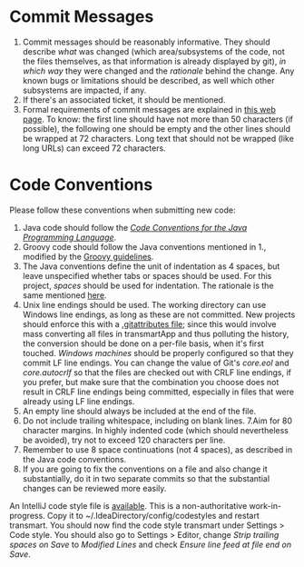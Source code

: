 Commit Messages
===============

1. Commit messages should be reasonably informative. They should describe _what_
   was changed (which area/subsystems of the code, not the files themselves, as
   that information is already displayed by git), _in which way_ they were
   changed and the _rationale_ behind the change. Any known bugs or limitations
   should be described, as well which other subsystems are impacted, if any.
2. If there's an associated ticket, it should be mentioned.
3. Formal requirements of commit messages are explained in [this web
   page][gitcommi].  To know: the first line should have not more than 50
   characters (if possible), the following one should be empty and the other
   lines should be wrapped at 72 characters.  Long text that should not be
   wrapped (like long URLs) can exceed 72 characters.


Code Conventions
================

Please follow these conventions when submitting new code:

1. Java code should follow the [_Code Conventions for the Java Programming
   Language_][javaconv].
2. Groovy code should follow the Java conventions mentioned in 1., modified by
   the [Groovy guidelines][groovygu].
3. The Java conventions define the unit of indentation as 4 spaces, but leave
   unspecified whether tabs or spaces should be used. For this project, _spaces_
   should be used for indentation. The rationale is the same mentioned
   [here][psr2-2.4].
4. Unix line endings should be used. The working directory can use Windows line
   endings, as long as these are not committed. New projects should enforce this
   with a [.gitattributes file][gitattri]; since this would involve mass
   converting all files in transmartApp and thus polluting the history, the
   conversion should be done on a per-file basis, when it's first touched.
   _Windows machines_ should be properly configured so that they commit LF line
   endings. You can change the value of Git's _core.eol_ and _core.autocrlf_ so
   that the files are checked out with CRLF line endings, if you prefer, but
   make sure that the combination you choose does not result in CRLF line
   endings being committed, especially in files that were already using LF line
   endings.
5. An empty line should always be included at the end of the file.
6. Do not include trailing whitespace, including on blank lines.  7.Aim for 80
   character margins. In highly indented code (which should nevertheless be
   avoided), try not to exceed 120 characters per line.
8. Remember to use 8 space continuations (not 4 spaces), as described in the
   Java code conventions.
9. If you are going to fix the conventions on a file and also change it
   substantially, do it in two separate commits so that the substantial changes
   can be reviewed more easily.


An IntelliJ code style file is [available][cocofile]. This is a
non-authoritative work-in-progress. Copy it to
~/.IdeaDirectory/config/codestyles and restart transmart. You should now find
the code style transmart under Settings &gt; Code style. You should also go to
Settings &gt; Editor, change _Strip trailing spaces on Save_ to _Modified Lines_
and check _Ensure line feed at file end on Save_.

  [gitcommi]: http://tbaggery.com/2008/04/19/a-note-about-git-commit-messages.html
  [javaconv]: http://www.oracle.com/technetwork/java/javase/documentation/codeconvtoc-136057.html
  [groovygu]: http://groovy.codehaus.org/Groovy+style+and+language+feature+guidelines+for+Java+developers
  [psr2-2.4]: https://github.com/php-fig/fig-standards/blob/master/accepted/PSR-2-coding-style-guide.md#24-indenting
  [gitattri]: https://www.kernel.org/pub/software/scm/git/docs/gitattributes.html#_end_of_line_conversion
  [cocofile]: http://files.thehyve.net/transmart_cs.xml
